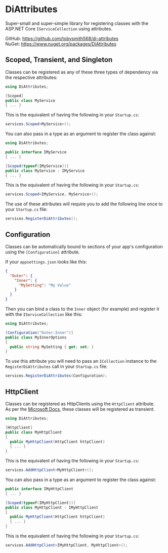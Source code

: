 # DiAttributes

Super-small and super-simple library for registering classes with the ASP.NET Core `IServiceCollection` using attributes.

GitHub: https://github.com/tobysmith568/di-attributes  
NuGet: https://www.nuget.org/packages/DiAttributes

## Scoped, Transient, and Singleton

Classes can be registered as any of these three types of dependency via the respective attributes:

```cs
using DiAttributes;

[Scoped]
public class MyService
{ ... }
```

This is the equivalent of having the following in your `Startup.cs`:

```cs
services.Scoped<MyService>();
```

You can also pass in a type as an argument to register the class against:

```cs
using DiAttributes;

public interface IMyService
{ ... }

[Scoped(typeof(IMyService))]
public class MyService : IMyService
{ ... }
```

This is the equivalent of having the following in your `Startup.cs`:

```cs
services.Scoped<IMyService, MyService>();
```

The use of these attributes will require you to add the following line once to your `Startup.cs` file:

```cs
services.RegisterDiAttributes();
```

## Configuration

Classes can be automatically bound to sections of your app's configuration using the `[Configuration]` attribute.

If your `appsettings.json` looks like this:
```json
{
  "Outer": {
    "Inner": {
      "MySetting": "My Value"
    }
  }
}
```

Then you can bind a class to the `Inner` object (for example) and register it with the `IServiceCollection` like this:
```cs
using DiAttributes;

[Configuration("Outer:Inner")]
public class MyInnerOptions
{
  public string MySetting { get; set; }
}
```

To use this attribute you will need to pass an `ICollection` instance to the `RegisterDiAttributes` call in your `Startup.cs` file:
```cs
services.RegisterDiAttributes(Configuration);
```
## HttpClient

Classes can be registered as HttpClients using the `HttpClient` attribute.  
As per the [Microsoft Docs](https://docs.microsoft.com/en-us/aspnet/core/fundamentals/http-requests?view=aspnetcore-6.0#typed-clients), these classes will be registered as transient.

```cs
using DiAttributes;

[HttpClient]
public class MyHttpClient
{
  public MyHttpClient(HttpClient httpClient)
  { ... }
}
```

This is the equivalent of having the following in your `Startup.cs`:

```cs
services.AddHttpClient<MyHttpClient>();
```

You can also pass in a type as an argument to register the class against:

```cs
public interface IMyHttpClient
{ ... }

[Scoped(typeof(IMyHttpClient))]
public class MyHttpClient : IMyHttpClient
{
  public MyHttpClient(HttpClient httpClient)
  { ... }
}
```

This is the equivalent of having the following in your `Startup.cs`:

```cs
services.AddHttpClient<IMyHttpClient, MyHttpClient>();
```
